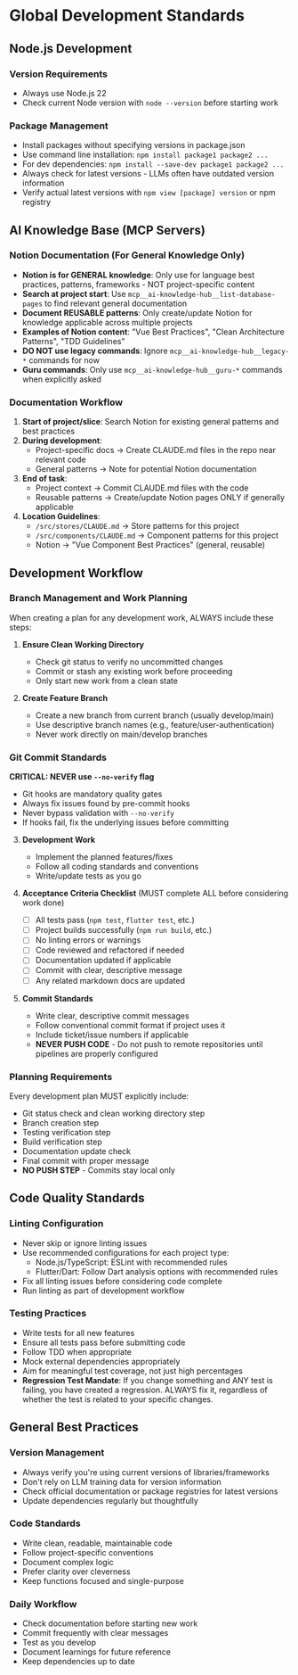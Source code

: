 # Global Development Standards

## Node.js Development

### Version Requirements

- Always use Node.js 22
- Check current Node version with `node --version` before starting work

### Package Management

- Install packages without specifying versions in package.json
- Use command line installation: `npm install package1 package2 ...`
- For dev dependencies: `npm install --save-dev package1 package2 ...`
- Always check for latest versions - LLMs often have outdated version information
- Verify actual latest versions with `npm view [package] version` or npm registry

## AI Knowledge Base (MCP Servers)

### Notion Documentation (For General Knowledge Only)

- **Notion is for GENERAL knowledge**: Only use for language best practices, patterns, frameworks - NOT project-specific content
- **Search at project start**: Use `mcp__ai-knowledge-hub__list-database-pages` to find relevant general documentation
- **Document REUSABLE patterns**: Only create/update Notion for knowledge applicable across multiple projects
- **Examples of Notion content**: "Vue Best Practices", "Clean Architecture Patterns", "TDD Guidelines"
- **DO NOT use legacy commands**: Ignore `mcp__ai-knowledge-hub__legacy-*` commands for now
- **Guru commands**: Only use `mcp__ai-knowledge-hub__guru-*` commands when explicitly asked

### Documentation Workflow

1. **Start of project/slice**: Search Notion for existing general patterns and best practices
2. **During development**: 
   - Project-specific docs → Create CLAUDE.md files in the repo near relevant code
   - General patterns → Note for potential Notion documentation
3. **End of task**:
   - Project context → Commit CLAUDE.md files with the code
   - Reusable patterns → Create/update Notion pages ONLY if generally applicable
4. **Location Guidelines**:
   - `/src/stores/CLAUDE.md` → Store patterns for this project
   - `/src/components/CLAUDE.md` → Component patterns for this project
   - Notion → "Vue Component Best Practices" (general, reusable)

## Development Workflow

### Branch Management and Work Planning

When creating a plan for any development work, ALWAYS include these steps:

1. **Ensure Clean Working Directory**
   - Check git status to verify no uncommitted changes
   - Commit or stash any existing work before proceeding
   - Only start new work from a clean state

2. **Create Feature Branch**
   - Create a new branch from current branch (usually develop/main)
   - Use descriptive branch names (e.g., feature/user-authentication)
   - Never work directly on main/develop branches

### Git Commit Standards

**CRITICAL: NEVER use `--no-verify` flag**
- Git hooks are mandatory quality gates
- Always fix issues found by pre-commit hooks
- Never bypass validation with `--no-verify`
- If hooks fail, fix the underlying issues before committing

3. **Development Work**
   - Implement the planned features/fixes
   - Follow all coding standards and conventions
   - Write/update tests as you go

4. **Acceptance Criteria Checklist** (MUST complete ALL before considering work done)
   - [ ] All tests pass (`npm test`, `flutter test`, etc.)
   - [ ] Project builds successfully (`npm run build`, etc.)
   - [ ] No linting errors or warnings
   - [ ] Code reviewed and refactored if needed
   - [ ] Documentation updated if applicable
   - [ ] Commit with clear, descriptive message
   - [ ] Any related markdown docs are updated

5. **Commit Standards**
   - Write clear, descriptive commit messages
   - Follow conventional commit format if project uses it
   - Include ticket/issue numbers if applicable
   - **NEVER PUSH CODE** - Do not push to remote repositories until pipelines are properly configured

### Planning Requirements

Every development plan MUST explicitly include:

- Git status check and clean working directory step
- Branch creation step
- Testing verification step
- Build verification step
- Documentation update check
- Final commit with proper message
- **NO PUSH STEP** - Commits stay local only

## Code Quality Standards

### Linting Configuration

- Never skip or ignore linting issues
- Use recommended configurations for each project type:
  - Node.js/TypeScript: ESLint with recommended rules
  - Flutter/Dart: Follow Dart analysis options with recommended rules
- Fix all linting issues before considering code complete
- Run linting as part of development workflow

### Testing Practices

- Write tests for all new features
- Ensure all tests pass before submitting code
- Follow TDD when appropriate
- Mock external dependencies appropriately
- Aim for meaningful test coverage, not just high percentages
- **Regression Test Mandate**: If you change something and ANY test is failing, you have created a regression. ALWAYS fix it, regardless of whether the test is related to your specific changes.

## General Best Practices

### Version Management

- Always verify you're using current versions of libraries/frameworks
- Don't rely on LLM training data for version information
- Check official documentation or package registries for latest versions
- Update dependencies regularly but thoughtfully

### Code Standards

- Write clean, readable, maintainable code
- Follow project-specific conventions
- Document complex logic
- Prefer clarity over cleverness
- Keep functions focused and single-purpose

### Daily Workflow

- Check documentation before starting new work
- Commit frequently with clear messages
- Test as you develop
- Document learnings for future reference
- Keep dependencies up to date